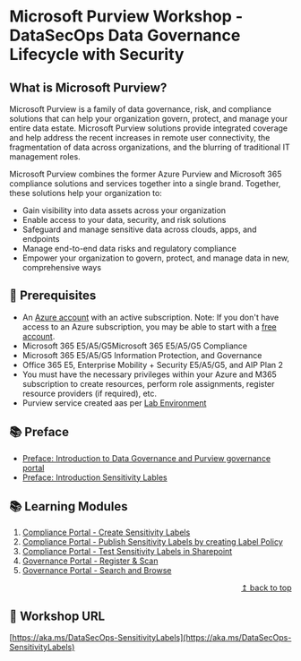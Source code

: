 # Microsoft Purview Workshop - DataSecOps Data Governance Lifecycle with Security

## What is Microsoft Purview?

Microsoft Purview is a family of data governance, risk, and compliance solutions that can help your organization govern, protect, and manage your entire data estate. Microsoft Purview solutions provide integrated coverage and help address the recent increases in remote user connectivity, the fragmentation of data across organizations, and the blurring of traditional IT management roles.

Microsoft Purview combines the former Azure Purview and Microsoft 365 compliance solutions and services together into a single brand. Together, these solutions help your organization to:

* Gain visibility into data assets across your organization
* Enable access to your data, security, and risk solutions
* Safeguard and manage sensitive data across clouds, apps, and endpoints
* Manage end-to-end data risks and regulatory compliance
* Empower your organization to govern, protect, and manage data in new, comprehensive ways

## :thinking: Prerequisites

* An [Azure account](https://azure.microsoft.com/free/) with an active subscription. Note: If you don't have access to an Azure subscription, you may be able to start with a [free account](https://www.azure.com/free).
* Microsoft 365 E5/A5/G5Microsoft 365 E5/A5/G5 Compliance
* Microsoft 365 E5/A5/G5 Information Protection, and Governance
* Office 365 E5, Enterprise Mobility + Security E5/A5/G5, and AIP Plan 2
* You must have the necessary privileges within your Azure and M365 subscription to create resources, perform role assignments, register resource providers (if required), etc.
* Purview service created aas per [Lab Environment](./modules/module00.md)


## :books: Preface

* [Preface: Introduction to Data Governance and Purview governance portal](./modules.md/preface.md)
* [Preface: Introduction Sensitivity Lables](./modules.md/module00.md)

## :books: Learning Modules

1. [Compliance Portal - Create Sensitivity Labels](./modules.md/module01.md)
2. [Compliance Portal - Publish Sensitivity Labels by creating Label Policy](./modules.md/module02.md)
3. [Compliance Portal - Test Sensitivity Labels in Sharepoint](./modules.md/module03.md)
4. [Governance Portal - Register & Scan](./modules.md/module04a.md)
5. [Governance Portal - Search and Browse](./modules.md/module05.md)


<div align="right"><a href="#microsoft-purview-datasecops-workshop">↥ back to top</a></div>

## :link: Workshop URL

[https://aka.ms/DataSecOps-SensitivityLabels](https://aka.ms/DataSecOps-SensitivityLabels)
